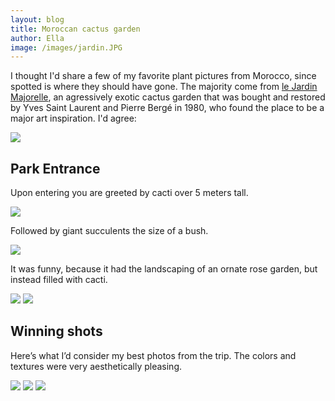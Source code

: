 ```yaml
---
layout: blog
title: Moroccan cactus garden
author: Ella
image: /images/jardin.JPG
---
```


I thought I'd share a few of my favorite plant pictures from Morocco, since spotted is where they should have gone. The majority come from [le Jardin Majorelle](http://jardinmajorelle.com/ang/), an agressively exotic cactus garden that was bought and restored by Yves Saint Laurent and Pierre Bergé in 1980, who found the place to be a major art inspiration. I'd agree:

![](/images/cactusdrawing.jpg)

## Park Entrance

Upon entering you are greeted by cacti over 5 meters tall.

![](/images/tallcacti.JPG)

Followed by giant succulents the size of a bush.

![](/images/manysucc.JPG)

It was funny, because it had the landscaping of an ornate rose garden, but instead filled with cacti.

![](/images/thiccactus.JPG)
![](/images/manycacti.JPG)

## Winning shots

Here’s what I’d consider my best photos from the trip. The colors and textures were very aesthetically pleasing.

![](/images/glowingsucc.JPG)
![](/images/backgroundcactus2.JPG)
![](/images/backgroundcactus.jpg)
